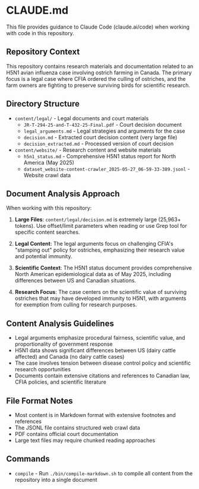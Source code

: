 # CLAUDE.md

This file provides guidance to Claude Code (claude.ai/code) when working with code in this repository.

## Repository Context

This repository contains research materials and documentation related to an H5N1 avian influenza case involving ostrich farming in Canada. The primary focus is a legal case where CFIA ordered the culling of ostriches, and the farm owners are fighting to preserve surviving birds for scientific research.

## Directory Structure

- `content/legal/` - Legal documents and court materials
  - `JR-T-294-25-and-T-432-25-Final.pdf` - Court decision document
  - `legal_arguments.md` - Legal strategies and arguments for the case
  - `decision.md` - Extracted court decision content (very large file)
  - `decision_extracted.md` - Processed version of court decision
- `content/website/` - Research content and website materials
  - `h5n1_status.md` - Comprehensive H5N1 status report for North America (May 2025)
  - `dataset_website-content-crawler_2025-05-27_06-59-33-389.jsonl` - Website crawl data

## Document Analysis Approach

When working with this repository:

1. **Large Files**: `content/legal/decision.md` is extremely large (25,963+ tokens). Use offset/limit parameters when reading or use Grep tool for specific content searches.

2. **Legal Content**: The legal arguments focus on challenging CFIA's "stamping out" policy for ostriches, emphasizing their research value and potential immunity.

3. **Scientific Context**: The H5N1 status document provides comprehensive North American epidemiological data as of May 2025, including differences between US and Canadian situations.

4. **Research Focus**: The case centers on the scientific value of surviving ostriches that may have developed immunity to H5N1, with arguments for exemption from culling for research purposes.

## Content Analysis Guidelines

- Legal arguments emphasize procedural fairness, scientific value, and proportionality of government response
- H5N1 data shows significant differences between US (dairy cattle affected) and Canada (no dairy cattle cases)
- The case involves tension between disease control policy and scientific research opportunities
- Documents contain extensive citations and references to Canadian law, CFIA policies, and scientific literature

## File Format Notes

- Most content is in Markdown format with extensive footnotes and references
- The JSONL file contains structured web crawl data
- PDF contains official court documentation
- Large text files may require chunked reading approaches

## Commands

- `compile` - Run `./bin/compile-markdown.sh` to compile all content from the repository into a single document